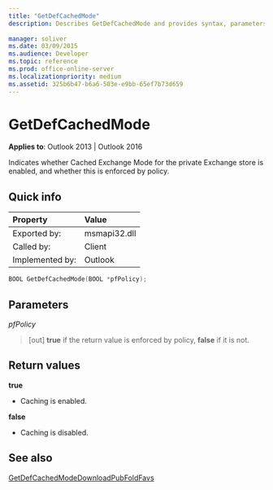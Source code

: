 ```yaml
---
title: "GetDefCachedMode"
description: Describes GetDefCachedMode and provides syntax, parameters, and return value.
 
manager: soliver
ms.date: 03/09/2015
ms.audience: Developer
ms.topic: reference
ms.prod: office-online-server
ms.localizationpriority: medium
ms.assetid: 325b6b47-b6a6-503e-e9bb-65ef7b73d659
---
```


# GetDefCachedMode

  
  
**Applies to**: Outlook 2013 | Outlook 2016 
  
Indicates whether Cached Exchange Mode for the private Exchange store is enabled, and whether this is enforced by policy.
  
## Quick info

|Property|Value|
|:-----|:-----|
|Exported by:  <br/> |msmapi32.dll  <br/> |
|Called by:  <br/> |Client  <br/> |
|Implemented by:  <br/> |Outlook  <br/> |
   
```cpp
BOOL GetDefCachedMode(BOOL *pfPolicy); 

```

## Parameters

 _pfPolicy_
  
> [out] **true** if the return value is enforced by policy, **false** if it is not. 
    
## Return values

 **true**
  
- Caching is enabled.
    
 **false**
  
- Caching is disabled.
    
## See also



[GetDefCachedModeDownloadPubFoldFavs](getdefcachedmodedownloadpubfoldfavs.md)

